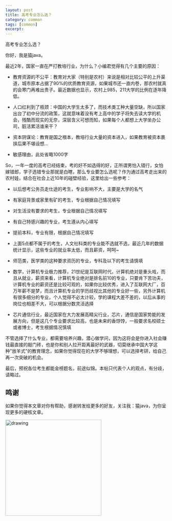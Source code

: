 ```yaml
---
layout: post
title: 高考专业怎么选？
category: common
tags: [common]
excerpt:
---
```

高考专业怎么选？

你好，我是猿java。

最近2年，国家一直在严打教培行业，为什么？小编君觉得有几个主要的原因：
- 教育资源的不公平：教育对大家（特别是农村）来说是相对比较公平的上升渠道，城市原本占据了90%的优质教育资源，如果城市还一直内卷，那农村就真的会寒门再难出贵子。最近数据也显示，农村上985，211大学的比例在逐年降低。

- 人口红利到了瓶颈：中国的大学生太多了，而技术类工种大量空缺，所以国家出台了初中分流的政策，这就意味着没有考上高中的学子将失去读大学的机会，残酷而现实的无奈，深层含义可想而知，如果每个人都想上大学坐办公司，脏活累活谁来干？

- 资本阴谋论：教育是国之根本，教培行业大量的资本进入，如果教育被资本裹挟后果不堪设想...

- 敏感理由，此处省略1000字

So，一年一度的高考已经结束，考的好不如选得的好，正所谓男怕入错行，女怕嫁错郎，学子选错专业那就是白瞎，那么专业要怎么选呢？作为通过高考走出来的农村娃，结合在社会上近10年的碰壁经验，这里给出一些参考：

- 以后想考公务员走仕途的考生，专业影响不大，主要是大学的名气

- 有家庭背景或家里有矿的考生，专业根据自己情况填写

- 对生活没有要求的考生，专业根据自己情况填写

- 有自己特感兴趣的专业，考生遵从内心填写

- 提前本科，专业有限，根据自己情况填写

- 上面5点都不属于的考生，人文社科类的专业能不选就不选，最近几年的数据统计显示，这些专业的就业率太低，而且薪资，呵呵~

- 师范类，医学类的这种要求资历的专业，专科及以下的考生请慎填

- 数学，计算机专业极力推荐，21世纪是互联网时代，计算机绝对是重头戏，而且从就业，薪资来看，计算机专业绝对是排名前10的专业，只要肯下苦功夫，计算机专业的薪资还是比较可观的，如果你比较优秀，进入了互联网大厂，百万年薪不是梦，而且计算机专业的学历歧视比其他的专业好一些，另外计算机有很多细分的专业，个人觉得不必太计较，学的课程大差不差的，以后从事的岗位也相差不大，可以根据分数灵活选择

- 芯片通信行业，最近国家在大力发展高精尖行业，芯片，通信是国家势能的发展方向，但是这几个专业要求比较高，也是未来的香饽饽，一般要求名校硕士或者博士，考生根据情况慎填


不管选择了什么专业，都需要培养兴趣，潜心做学问，因为这将会是你进入社会赚钱最直接的敲门砖，也是你和别人拉开距离最好的武器，切莫继承中国大学这种"放羊式"的教育理念，如果你觉得现在的大学不够理想，可以选择考研，给自己再一次突破的机会。


最后，预祝各位考生都能金榜题名，前途似锦。本帖只代表个人的观点，有分歧，请略过。


## 鸣谢
如果你觉得本文章对你有帮助，感谢转发给更多的好友，关注我：猿java，为你呈现更多的硬核文章。

<img src="https://yuanjava.cn/assets/img/pub.jpg" alt="drawing" style="width:300px;"/>
